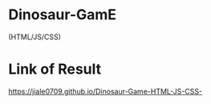 # Dinosaur-GamE
  (HTML/JS/CSS)

# Link of Result
https://jiale0709.github.io/Dinosaur-Game-HTML-JS-CSS-
